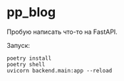 # pp_blog

Пробую написать что-то на FastAPI.

Запуск:
```
poetry install
poetry shell
uvicorn backend.main:app --reload 
```

